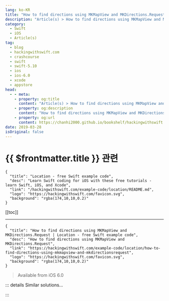 ```yaml
---
lang: ko-KR
title: "How to find directions using MKMapView and MKDirections.Request"
description: "Article(s) > How to find directions using MKMapView and MKDirections.Request"
category:
  - Swift
  - iOS
  - Article(s)
tag: 
  - blog
  - hackingwithswift.com
  - crashcourse
  - swift
  - swift-5.10
  - ios
  - ios-6.0
  - xcode
  - appstore
head:
  - - meta:
    - property: og:title
      content: "Article(s) > How to find directions using MKMapView and MKDirections.Request"
    - property: og:description
      content: "How to find directions using MKMapView and MKDirections.Request"
    - property: og:url
      content: https://chanhi2000.github.io/bookshelf/hackingwithswift.com/example-code/location/how-to-detect-ibeacons.html
date: 2019-03-28
isOriginal: false 
---
```


# {{ $frontmatter.title }} 관련

```component VPCard
{
  "title": "Location - free Swift example code",
  "desc": "Learn Swift coding for iOS with these free tutorials - learn Swift, iOS, and Xcode",
  "link": "/hackingwithswift.com/example-code/location/README.md",
  "logo": "https://hackingwithswift.com/favicon.svg",
  "background": "rgba(174,10,10,0.2)"
}
```

[[toc]]

---

```component VPCard
{
  "title": "How to find directions using MKMapView and MKDirections.Request | Location - free Swift example code",
  "desc": "How to find directions using MKMapView and MKDirections.Request",
  "link": "https://hackingwithswift.com/example-code/location/how-to-find-directions-using-mkmapview-and-mkdirectionsrequest",
  "logo": "https://hackingwithswift.com/favicon.svg",
  "background": "rgba(174,10,10,0.2)"
}
```

> Available from iOS 6.0

<!-- TODO: 작성 -->

<!-- 
MapKit is great for letting users navigate from place to place, but also makes it easy for you to plot directions from one place to another. You just tell iOS where you're starting from, where you're going, as well as how you're traveling (by car, foot, or mass transit), and it will find routes for you.

First, make sure you have a map view in your app, and have the Maps entitlement enabled. Now add this code:

```swift
import MapKit
import UIKit

class ViewController: UIViewController, MKMapViewDelegate {
    @IBOutlet var mapView: MKMapView!

    override func viewDidLoad() {
        super.viewDidLoad()

        let request = MKDirections.Request()
        request.source = MKMapItem(placemark: MKPlacemark(coordinate: CLLocationCoordinate2D(latitude: 40.7127, longitude: -74.0059), addressDictionary: nil))
        request.destination = MKMapItem(placemark: MKPlacemark(coordinate: CLLocationCoordinate2D(latitude: 37.783333, longitude: -122.416667), addressDictionary: nil))
        request.requestsAlternateRoutes = true
        request.transportType = .automobile

        let directions = MKDirections(request: request)

        directions.calculate { [unowned self] response, error in
            guard let unwrappedResponse = response else { return }

            for route in unwrappedResponse.routes {
                self.mapView.addOverlay(route.polyline)
                self.mapView.setVisibleMapRect(route.polyline.boundingMapRect, animated: true)
            }
        }
    }

    func mapView(_ mapView: MKMapView, rendererFor overlay: MKOverlay) -> MKOverlayRenderer {
        let renderer = MKPolylineRenderer(polyline: overlay as! MKPolyline)
        renderer.strokeColor = UIColor.blue
        return renderer
    }
}
```

That example requests driving directions between New York and San Francisco. It asks for alternate routes if they exist (spoiler: they do), then sets up a closure to run when the directions come back that adds them as overlays to the map. To make the overlays draw, you need to implement the `rendererFor` method, but that's just three lines as you can see.

Note: because I request alternative routes if they exist, I loop through the array of returned routes to add them all to the map. The `setVisibleMapRect()` method is called once for each route, but fortunately that isn't a problem as all routes have the same start and end location!

-->

::: details Similar solutions…

<!--
/quick-start/swiftui/swiftui-tips-and-tricks">SwiftUI tips and tricks 
/quick-start/swiftui/all-swiftui-property-wrappers-explained-and-compared">All SwiftUI property wrappers explained and compared 
/example-code/uikit/how-to-create-live-playgrounds-in-xcode">How to create live playgrounds in Xcode 
/example-code/games/how-to-create-a-random-terrain-tile-map-using-sktilemapnode-and-gkperlinnoisesource">How to create a random terrain tile map using SKTileMapNode and GKPerlinNoiseSource 
/quick-start/swiftui/how-to-use-instruments-to-profile-your-swiftui-code-and-identify-slow-layouts">How to use Instruments to profile your SwiftUI code and identify slow layouts</a>
-->

:::


